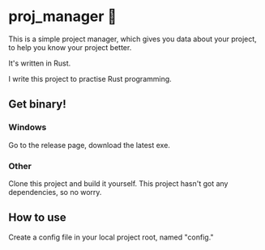 # proj_manager 💖

This is a simple project manager, which gives you data about your project, to help you know  your project better.

It's written in Rust.

I write this project to practise Rust programming.

## Get binary!

### Windows

Go to the release page, download the latest exe.

### Other

Clone this project and build it yourself. This project hasn't got any dependencies, so no worry.

## How to use

Create a config file in your local project root, named "config."
